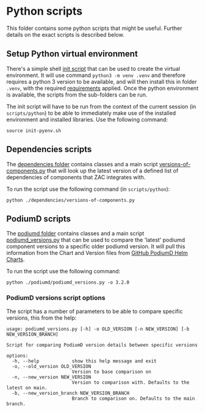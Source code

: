 # Python scripts

This folder contains some python scripts that might be useful. Further details on the exact scripts
is described below.

## Setup Python virtual environment
There's a simple shell [init script](./init-pyenv.sh) that can be used to create the virtual environment. It will use command 
`python3 -m venv .venv` and therefore requires a python 3 version to be available, and will then install this in folder 
`.venv`, with the required [requirements](./requirements.txt) applied. Once the python environment is available, the scripts from the 
sub-folders can be run.

The init script will have to be run from the context of the current session (in `scripts/python`) to be able to 
immediately make use of the installed environment and installed libraries. 
Use the following command:
```shell
source init-pyenv.sh
```

## Dependencies scripts
The [dependencies folder](./dependencies) contains classes and a main script 
[versions-of-components.py](./dependencies/versions-of-components.py) that will look up the latest version of
a defined list of dependencies of components that ZAC integrates with.

To run the script use the following command (in `scripts/python`):
```shell
python ./dependencies/versions-of-components.py
```

## PodiumD scripts
The [podiumd folder](./podiumd) contains classes and a main script 
[podiumd_versions.py](./podiumd/podiumd_versions.py) that can be used to compare the 'latest' podiumd 
component versions to a specific older podiumd version. It will pull this information from the Chart 
and Version files from [GitHub PodiumD Helm Charts](https://github.com/Dimpact-Samenwerking/helm-charts).

To run the script use the following command:
```shell
python ./podiumd/podiumd_versions.py -o 3.2.0
```

### PodiumD versions script options
The script has a number of parameters to be able to compare specific versions, this from the help:

```
usage: podiumd_versions.py [-h] -o OLD_VERSION [-n NEW_VERSION] [-b NEW_VERSION_BRANCH]

Script for comparing PodiumD version details between specific versions

options:
  -h, --help            show this help message and exit
  -o, --old_version OLD_VERSION
                        Version to base comparison on
  -n, --new_version NEW_VERSION
                        Version to comparison with. Defaults to the latest on main.
  -b, --new_version_branch NEW_VERSION_BRANCH
                        Branch to comparison on. Defaults to the main branch.
```
